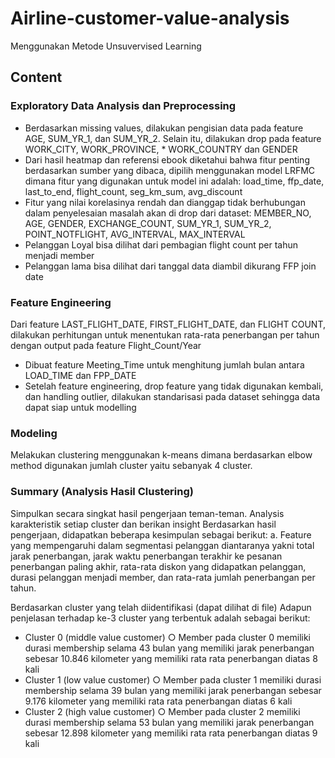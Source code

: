 # Airline-customer-value-analysis
Menggunakan Metode Unsuvervised Learning 
## Content
### Exploratory Data Analysis dan Preprocessing
* Berdasarkan missing values, dilakukan pengisian data pada feature AGE, SUM_YR_1, dan SUM_YR_2. Selain itu, dilakukan drop pada feature WORK_CITY, WORK_PROVINCE, * WORK_COUNTRY dan GENDER
* Dari hasil heatmap dan referensi ebook diketahui bahwa fitur penting berdasarkan sumber yang dibaca, dipilih menggunakan model LRFMC dimana fitur yang digunakan untuk model ini adalah: load_time, ffp_date, last_to_end, flight_count, seg_km_sum, avg_discount
* Fitur yang nilai korelasinya rendah dan dianggap tidak berhubungan dalam penyelesaian masalah akan di drop dari dataset: MEMBER_NO, AGE, GENDER, EXCHANGE_COUNT, SUM_YR_1, SUM_YR_2, POINT_NOTFLIGHT, AVG_INTERVAL, MAX_INTERVAL
* Pelanggan Loyal bisa dilihat dari pembagian flight count per tahun menjadi member
* Pelanggan lama bisa dilihat dari tanggal data diambil dikurang FFP join date
### Feature Engineering
Dari feature LAST_FLIGHT_DATE, FIRST_FLIGHT_DATE, dan FLIGHT COUNT, dilakukan perhitungan untuk menentukan rata-rata penerbangan per tahun dengan output pada feature Flight_Count/Year

* Dibuat feature Meeting_Time untuk menghitung jumlah bulan antara LOAD_TIME dan FPP_DATE
* Setelah feature engineering, drop feature yang tidak digunakan kembali, dan handling outlier, dilakukan standarisasi pada dataset sehingga data dapat siap untuk modelling

 ### Modeling
 Melakukan clustering menggunakan k-means dimana berdasarkan elbow method digunakan jumlah cluster yaitu sebanyak 4 cluster.
 
 ### Summary (Analysis Hasil Clustering)
Simpulkan secara singkat hasil pengerjaan teman-teman. Analysis karakteristik setiap cluster dan berikan insight Berdasarkan hasil pengerjaan, didapatkan beberapa kesimpulan sebagai berikut: a. Feature yang mempengaruhi dalam segmentasi pelanggan diantaranya yakni total jarak penerbangan, jarak waktu penerbangan terakhir ke pesanan penerbangan paling akhir, rata-rata diskon yang didapatkan pelanggan, durasi pelanggan menjadi member, dan rata-rata jumlah penerbangan per tahun.

  Berdasarkan cluster yang telah diidentifikasi (dapat dilihat di file) Adapun penjelasan terhadap ke-3 cluster yang terbentuk adalah sebagai berikut:
 * Cluster 0 (middle value customer) ○ Member pada cluster 0 memiliki durasi membership selama 43 bulan yang memiliki jarak penerbangan sebesar 10.846 kilometer yang memiliki rata rata penerbangan diatas 8 kali
* Cluster 1 (low value customer) ○ Member pada cluster 1 memiliki durasi membership selama 39 bulan yang memiliki jarak penerbangan sebesar 9.176 kilometer yang memiliki rata rata penerbangan diatas 6 kali
* Cluster 2 (high value customer) ○ Member pada cluster 2 memiliki durasi membership selama 53 bulan yang memiliki jarak penerbangan sebesar 12.898 kilometer yang memiliki rata rata penerbangan diatas 9 kali
